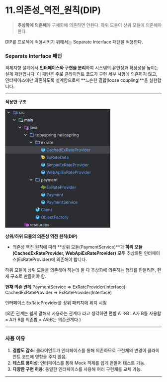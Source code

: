 # 11.의존성_역전\_원칙(DIP)

> **추상화에 의존해**야 구체화에 의존하면 안된다.
> 하위 모듈이 상위 모듈에 의존해야 한다.

DIP를 프로젝에 적용시키기 위해서는 Separate Interface 패턴을 적용한다.

### **Separate Interface 패턴**

객체지향 설계에서 **인터페이스와 구현을 분리**하여 시스템의 유연성과 확장성을 높이는 설계 패턴입니다. 이 패턴은 주로 클라이언트 코드가 구현 세부 사항에 의존하지 않고, 인터페이스에만 의존하도록 설계함으로써 **느슨한 결합(loose coupling)**을 실현합니다.

---

**적용한 구조**

![image-20241116215259993](../images.assets/11_image.png)

**상위/하위 모듈의 의존성 역전 원칙(DIP)**

- 의존성 역전 원칙에 따라 **상위 모듈(PaymentService)**과 **하위 모듈(CachedExRateProvider, WebApiExRateProvider)** 모두 추상화된 인터페이스(ExRateProvider)에 의존해야 합니다.

하위 모듈이 상위 모듈을 의존해야 하는데 둘 다 추상화에 의존하는 형태를 만들려면, 현재 구조로 만들어야 함.

**현재 의존 관계** 
PaymentService => ExRateProvider(Interface)
CachedExRateProvider => ExRateProvider(Interface)

인터페이스 ExRateProvider를 상위 패키지에 위치 시킴

(의존 관계는 쉽게 말해서 사용하는 관계다 라고 생각하면 편함 A =>B : A가 B를 사용함  = A가 B를 의존함 = A와B는 의존관계다.)

---

### 사용 이유

1. **결합도 감소**: 클라이언트가 인터페이스를 통해 의존하므로 구현체의 변경이 클라이언트 코드에 영향을 주지 않음.
2. **테스트 용이성**: 인터페이스를 통해 Mock 객체를 쉽게 만들어 테스트 가능.
3. **다양한 구현 허용**: 동일한 인터페이스를 사용해 여러 구현체를 교체 가능.

---

